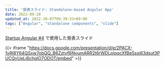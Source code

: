```yaml
---
title: '発表スライド: Standalone-based Angular App'
date: 2022-09-28
updated_at: 2022-10-07T09:39:33+09:00
tags: ["Angular", "standalone components", "slide"]
---
```


[Startup Angular #4](https://voicy.connpass.com/event/258261/) で使用した発表スライド

{{< iframe "https://docs.google.com/presentation/d/e/2PACX-1vRI8Y64QSxw7obQQ_B6Zztyf6NvumARR2t6rWDLpipqcXfBeSssi63dsut3PUCQyUeLj6chqlO7ODOT/embed" >}}

